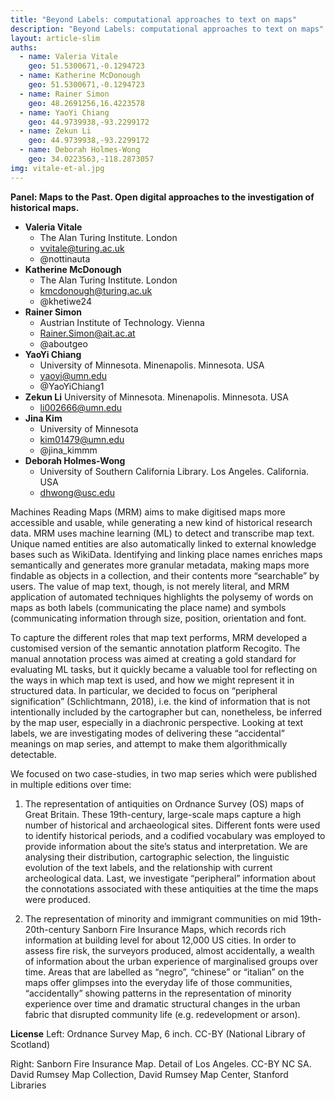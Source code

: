 ```yaml
---
title: "Beyond Labels: computational approaches to text on maps"
description: "Beyond Labels: computational approaches to text on maps"
layout: article-slim
auths:
  - name: Valeria Vitale
    geo: 51.5300671,-0.1294723
  - name: Katherine McDonough
    geo: 51.5300671,-0.1294723
  - name: Rainer Simon
    geo: 48.2691256,16.4223578
  - name: YaoYi Chiang
    geo: 44.9739938,-93.2299172
  - name: Zekun Li
    geo: 44.9739938,-93.2299172
  - name: Deborah Holmes-Wong
    geo: 34.0223563,-118.2873057
img: vitale-et-al.jpg
---
```



**Panel: Maps to the Past. Open digital approaches to the investigation of historical maps.**

- **Valeria Vitale** 
    - The Alan Turing Institute. London
    - [vvitale@turing.ac.uk](mailto:vvitale@turing.ac.uk)
    - @nottinauta
- **Katherine McDonough**
    - The Alan Turing Institute. London
    - [kmcdonough@turing.ac.uk](mailto:kmcdonough@turing.ac.uk)
    - @khetiwe24
- **Rainer Simon**
    - Austrian Institute of Technology. Vienna
    - [Rainer.Simon@ait.ac.at](mailto:Rainer.Simon@ait.ac.at)
    - @aboutgeo
- **YaoYi Chiang**
    - University of Minnesota. Minenapolis. Minnesota. USA
    - [yaoyi@umn.edu](mailto:yaoyi@umn.edu)
    - @YaoYiChiang1
- **Zekun Li**
    University of Minnesota. Minenapolis. Minnesota. USA
    - [li002666@umn.edu](mailto:li002666@umn.edu)
- **Jina Kim**
    - University of Minnesota
    - [kim01479@umn.edu](mailto:kim01479@umn.edu)
    - @jina_kimmm
- **Deborah Holmes-Wong**
    - University of Southern California Library. Los Angeles. California. USA
    - [dhwong@usc.edu](mailto:dhwong@usc.edu)


Machines Reading Maps (MRM) aims to make digitised maps more accessible and usable, while generating a new kind of historical research data. MRM uses machine learning (ML) to detect and transcribe map text. Unique named entities are also automatically linked to external knowledge bases such as WikiData. Identifying and linking place names enriches maps semantically and generates more granular metadata, making maps more findable as objects in a collection, and their contents more “searchable” by users. The value of map text, though, is not merely literal, and MRM application of automated techniques highlights the polysemy of words on maps as both labels (communicating the place name) and symbols (communicating information through size, position, orientation and font.

To capture the different roles that map text performs, MRM developed a customised version of the semantic annotation platform Recogito. The manual annotation process was aimed at creating a gold standard for evaluating ML tasks, but it quickly became a valuable tool for reflecting on the ways in which map text is used, and how we might represent it in structured data. In particular, we decided to focus on “peripheral signification” (Schlichtmann, 2018), i.e. the kind of information that is not intentionally included by the cartographer but can, nonetheless, be inferred by the map user, especially in a diachronic perspective. Looking at text labels, we are investigating modes of delivering these “accidental” meanings on map series, and attempt to make them algorithmically detectable.


We focused on two case-studies, in two map series which were published in multiple editions over time:

1.  The representation of antiquities on Ordnance Survey (OS) maps of Great Britain. These 19th-century, large-scale maps capture a high number of historical and archaeological sites. Different fonts were used to identify historical periods, and a codified vocabulary was employed to provide information about the site’s status and interpretation. We are analysing their distribution, cartographic selection, the linguistic evolution of the text labels, and the relationship with current archeological data. Last, we investigate “peripheral” information about the connotations associated with these antiquities at the time the maps were produced.
    
2.  The representation of minority and immigrant communities on mid 19th-20th-century Sanborn Fire Insurance Maps, which records rich information at building level for about 12,000 US cities. In order to assess fire risk, the surveyors produced, almost accidentally, a wealth of information about the urban experience of marginalised groups over time. Areas that are labelled as “negro”, “chinese” or “italian” on the maps offer glimpses into the everyday life of those communities, “accidentally” showing patterns in the representation of minority experience over time and dramatic structural changes in the urban fabric that disrupted community life (e.g. redevelopment or arson).

**License**
Left: Ordnance Survey Map, 6 inch. CC-BY (National Library of Scotland)

Right: Sanborn Fire Insurance Map. Detail of Los Angeles. CC-BY NC SA. David Rumsey Map Collection, David Rumsey Map Center, Stanford Libraries